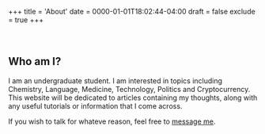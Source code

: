 +++
title = 'About'
date = 0000-01-01T18:02:44-04:00
draft = false
exclude = true
+++

ㅤ
## Who am I?

I am an undergraduate student. I am interested in topics including Chemistry, Language, Medicine, Technology, Politics and Cryptocurrency. This website will be dedicated to articles containing my thoughts, along with any useful tutorials or information that I come across.

If you wish to talk for whateve reason, feel free to [message me](/contact).
